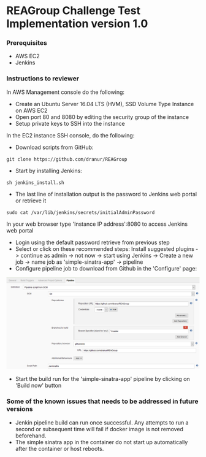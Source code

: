 # REAGroup Challenge Test Implementation version 1.0

### Prerequisites

- AWS EC2
- Jenkins 

### Instructions to reviewer

In AWS Management console do the following:

- Create an Ubuntu Server 16.04 LTS (HVM), SSD Volume Type Instance on AWS EC2
- Open port 80 and 8080 by editing the security group of the instance
- Setup private keys to SSH into the instance


In the EC2 instance SSH console, do the following:

- Download scripts from GitHub:

```
git clone https://github.com/dranur/REAGroup
```
- Start by installing Jenkins:

```
sh jenkins_install.sh
```
- The last line of installation output is the password to Jenkins web portal or retrieve it
```
sudo cat /var/lib/jenkins/secrets/initialAdminPassword
```

In your web browser type 'Instance IP address':8080 to access Jenkins web portal

- Login using the default password retrieve from previous step
- Select or click on these recommended steps: Install suggested plugins -> continue as admin -> not now -> start using Jenkins -> Create a new job -> name job as 'simple-sinatra-app' -> pipeline
- Configure pipeline job to download from Github in the 'Configure' page:

![Jenkins](https://github.com/dranur/REAGroup/blob/master/jenkins-github.png)

- Start the build run for the 'simple-sinatra-app' pipeline by clicking on 'Build now' button

### Some of the known issues that needs to be addressed in future versions

- Jenkin pipeline build can run once successful. Any attempts to run a second or subsequent time  will fail if docker image is not removed beforehand.
- The simple sinatra app in the container do not start up automatically after the container or host reboots.









